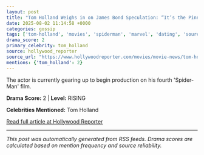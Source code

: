 ```yaml
---
layout: post
title: "Tom Holland Weighs in on James Bond Speculation: “It’s the Pinnacle of Working in Our Industry”"
date: 2025-08-02 11:14:58 +0000
categories: gossip
tags: ['tom-holland', 'movies', 'spiderman', 'marvel', 'dating', 'source-hollywood_reporter', 'drama-rising']
drama_score: 2
primary_celebrity: tom_holland
source: hollywood_reporter
source_url: "https://www.hollywoodreporter.com/movies/movie-news/tom-holland-james-bond-speculation-1236336138/"
mentions: {'tom_holland': 2}
---
```


The actor is currently gearing up to begin production on his fourth 'Spider-Man' film.

**Drama Score:** 2 | **Level:** RISING

**Celebrities Mentioned:** Tom Holland

[Read full article at Hollywood Reporter](https://www.hollywoodreporter.com/movies/movie-news/tom-holland-james-bond-speculation-1236336138/)

---
*This post was automatically generated from RSS feeds. Drama scores are calculated based on mention frequency and source reliability.*
